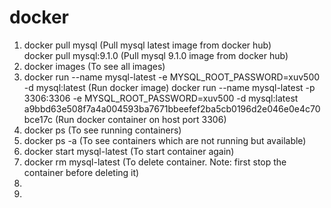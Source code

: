# docker

1. docker pull mysql (Pull mysql latest image from docker hub)   
   docker pull mysql:9.1.0 (Pull mysql 9.1.0 image from docker hub)
3. docker images (To see all images)
4. docker run --name mysql-latest -e MYSQL_ROOT_PASSWORD=xuv500 -d mysql:latest  (Run docker image)
   docker run --name mysql-latest -p 3306:3306 -e MYSQL_ROOT_PASSWORD=xuv500 -d mysql:latest a9bbd63e508f7a4a004593ba7671bbeefef2ba5cb0196d2e046e0e4c70bce17c (Run docker container on host port 3306)
5. docker ps (To see running containers)
6. docker ps -a (To see containers which are not running but available)
7. docker start mysql-latest (To start container again)
8. docker rm mysql-latest (To delete container. Note: first stop the container before deleting it)
9. 
10. 
